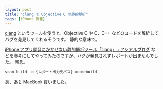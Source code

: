 ```yaml
---
layout: post
title: "clang で Objective C の静的解析"
tags: [iPhone 開発]
---
```


[clang](http://clang.llvm.org/StaticAnalysis.html) というツールを使うと、Objective C や C、C++ などのコードを解析してバグを発見してくれるそうです。
静的な意味で。

[iPhone アプリ開発にかかせない静的解析ツール「clang」 : アシアルブログ](http://blog.asial.co.jp/504) などを参考にしてやってみたのですが、バグが発見されずレポートが出ませんでした。
残念。

```
scan-build -o {レポート出力先パス} xcodebuild
```

あ、あと MacBook 買いました。
